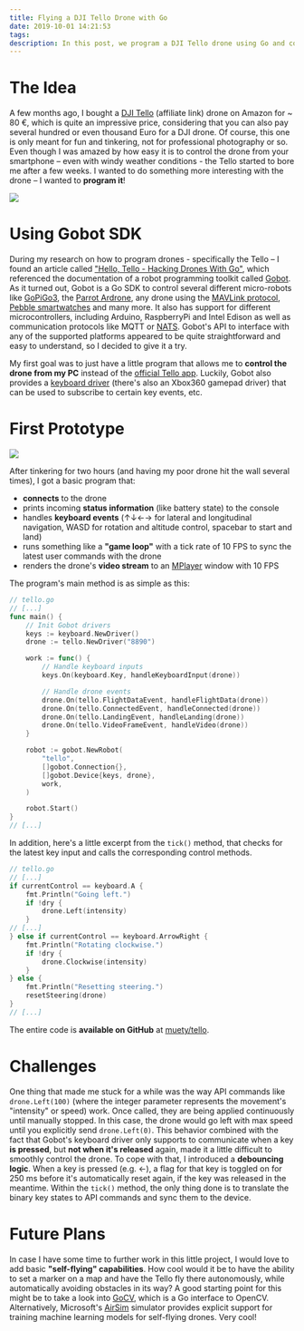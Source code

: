 ```yaml
---
title: Flying a DJI Tello Drone with Go
date: 2019-10-01 14:21:53
tags:
description: In this post, we program a DJI Tello drone using Go and control it from the command line.
---
```


# The Idea
A few months ago, I bought a [DJI Tello](https://amzn.to/2neAwVr) (affiliate link) drone on Amazon for ~ 80 €, which is quite an impressive price, considering that you can also pay several hundred or even thousand Euro for a DJI drone. Of course, this one is only meant for fun and tinkering, not for professional photography or so. 
Even though I was amazed by how easy it is to control the drone from your smartphone – even with windy weather conditions - the Tello started to bore me after a few weeks. I wanted to do something more interesting with the drone – I wanted to **program it**!

![](https://apps.muetsch.io/images/o:auto?image=https://muetsch.io/images/tello1.jpg)

# Using Gobot SDK
During my research on how to program drones - specifically the Tello – I found an article called ["Hello, Tello - Hacking Drones With Go"](https://gobot.io/blog/2018/04/20/hello-tello-hacking-drones-with-go/), which referenced the documentation of a robot programming toolkit called [Gobot](https://gobot.io). As it turned out, Gobot is a Go SDK to control several different micro-robots like [GoPiGo3](https://gobot.io/documentation/platforms/gopigo3/), the [Parrot Ardrone](https://gobot.io/documentation/platforms/ardrone/), any drone using the [MAVLink protocol](https://mavlink.io/en/), [Pebble smartwatches](https://gobot.io/documentation/platforms/pebble/) and many more. It also has support for different microcontrollers, including Arduino, RaspberryPi and Intel Edison as well as communication protocols like MQTT or [NATS](https://nats.io/). Gobot's API to interface with any of the supported platforms appeared to be quite straightforward and easy to understand, so I decided to give it a try.

My first goal was to just have a little program that allows me to **control the drone from my PC** instead of the [official Tello app](https://play.google.com/store/apps/details?id=com.ryzerobotics.tello). Luckily, Gobot also provides a [keyboard driver](https://godoc.org/gobot.io/x/gobot/platforms/keyboard) (there's also an Xbox360 gamepad driver) that can be used to subscribe to certain key events, etc.

# First Prototype

![](https://apps.muetsch.io/images/o:auto?image=https://muetsch.io/images/tello2.png)

After tinkering for two hours (and having my poor drone hit the wall several times), I got a basic program that:
 - **connects** to the drone
 - prints incoming **status information** (like battery state) to the console
 - handles **keyboard events** (↑↓←→ for lateral and longitudinal navigation, WASD for rotation and altitude control, spacebar to start and land)
 - runs something like a **"game loop"** with a tick rate of 10 FPS to sync the latest user commands with the drone
 - renders the drone's **video stream** to an [MPlayer](https://wiki.debian.org/MPlayer) window with 10 FPS

The program's main method is as simple as this:

```go
// tello.go
// [...]
func main() {
	// Init Gobot drivers
	keys := keyboard.NewDriver()
	drone := tello.NewDriver("8890")

	work := func() {
		// Handle keyboard inputs
		keys.On(keyboard.Key, handleKeyboardInput(drone))

		// Handle drone events
		drone.On(tello.FlightDataEvent, handleFlightData(drone))
		drone.On(tello.ConnectedEvent, handleConnected(drone))
		drone.On(tello.LandingEvent, handleLanding(drone))
		drone.On(tello.VideoFrameEvent, handleVideo(drone))
	}

	robot := gobot.NewRobot(
		"tello",
		[]gobot.Connection{},
		[]gobot.Device{keys, drone},
		work,
	)

	robot.Start()
}
// [...]
```

In addition, here's a little excerpt from the `tick()` method, that checks for the latest key input and calls the corresponding control methods.

```go
// tello.go
// [...]
if currentControl == keyboard.A {
    fmt.Println("Going left.")
    if !dry {
        drone.Left(intensity)
    }
// [...]
} else if currentControl == keyboard.ArrowRight {
    fmt.Println("Rotating clockwise.")
    if !dry {
        drone.Clockwise(intensity)
    }
} else {
    fmt.Println("Resetting steering.")
    resetSteering(drone)
}
// [...]
```

The entire code is **available on GitHub** at [muety/tello](https://github.com/muety/tello).

# Challenges
One thing that made me stuck for a while was the way API commands like `drone.Left(100)` (where the integer parameter represents the movement's "intensity" or speed) work. Once called, they are being applied continuously until manually stopped. In this case, the drone would go left with max speed until you explicitly send `drone.Left(0)`. This behavior combined with the fact that Gobot's keyboard driver only supports to communicate when a key **is pressed**, but **not when it's released** again, made it a little difficult to smoothly control the drone. To cope with that, I introduced a **debouncing logic**. When a key is pressed (e.g. ←), a flag for that key is toggled on for 250 ms before it's automatically reset again, if the key was released in the meantime. Within the `tick()` method, the only thing done is to translate the binary key states to API commands and sync them to the device. 

# Future Plans
In case I have some time to further work in this little project, I would love to add basic **"self-flying" capabilities**. How cool would it be to have the ability to set a marker on a map and have the Tello fly there autonomously, while automatically avoiding obstacles in its way? A good starting point for this might be to take a look into [GoCV](https://gocv.io/), which is a Go interface to OpenCV. Alternatively, Microsoft's [AirSim](https://github.com/Microsoft/AirSim) simulator provides explicit support for training machine learning models for self-flying drones. Very cool!